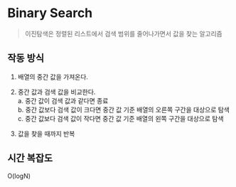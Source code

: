 # Binary Search
> 이진탐색은 <bold>정렬된<bold> 리스트에서 검색 범위를 줄어나가면서 값을 찾는 알고리즘

## 작동 방식
1. 배열의 중간 값을 가져온다.

2. 중간 값과 검색 값을 비교한다.<br>
    a. 중간 값이 검색 값과 같다면 종료<br>
    b. 중간 값보다 검색 값이 크다면 중간 값 기준 배열의 오른쪽 구간을 대상으로 탐색<br>
    c. 중간 값보다 검색 값이 작다면 중간 값 기준 배열의 왼쪽 구간을 대상으로 탐색

3. 값을 찾을 때까지 반복


## 시간 복잡도
O(logN)